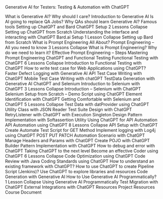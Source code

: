 Generative AI for Testers: Testing & Automation with ChatGPT


What is Generative AI? Why should I care?
Introduction to Generative AI
Is AI going to replace QA Jobs?
Why QAs should learn Generative AI? Famous tools
Setting up ChatGPT and Bard
ChatGPT Setup 2 Lessons
Collapse
Setting up ChatGPT from Scratch
Understanding the interface and interacting with ChatGPT
Bard.ai Setup 1 Lesson
Collapse
Setting up Bard from Scratch
What is Prompt Engineering All About?
Prompt Engineering – All you need to know 3 Lessons
Collapse
What is Prompt Engineering? Why do we need to learn it?
Effective Prompt Engineering – Steps
Mastering Prompt Engineering
ChatGPT and Functional Testing
Functional Testing with ChatGPT 6 Lessons
Collapse
Introduction to Functional Testing with ChatGPT
How to write test case for Web Applications using ChatGPT?
Faster Defect Logging with Generative AI
API Test Case Writing with ChatGPT
Mobile Test Case Writing with chatGPT
TestData Generation with Generative AI
ChatGPT and Selenium
Introduction to Selenium with ChatGPT 3 Lessons
Collapse
Introduction – Selenium with ChatGPT
Selenium Setup from Scratch – Demo Script using ChatGPT
Element Identification with ChatGPT
Getting Comfortable with Selenium and ChatGPT 5 Lessons
Collapse
Test Data with datProvider using ChatGPT
Utility Class with JSON Reader
Test Suite Design with ChatGPT
RetryListener with ChatGPT with Execution
Singleton Design Pattern Implementation with Softassertion Utility
Using ChatGPT for API Automation
API Automation using ChatGPT 8 Lessons
Collapse
API Setup with ChatGPT
Create Automate Test Script for GET Method
Implement logging with Log4j using ChatGPT
POST PUT PATCH Automation Scenario with ChatGPT
Manage Headers and Params with ChatGPT
Create POJO with ChatGPT
Builder Pattern Implementation with ChatGPT
How to debug and error with ChatGPT
Taking ChatGPT to the next level
Become an effective Coder using ChatGPT 6 Lessons
Collapse
Code Optimization using ChatGPT
Code Review with Java Coding Standards using ChatGPT
How to understand an existing framework with ChatGPT?
How to use ChatGPT to create Pipeline Script (Jenkins)?
Use ChatGPT to explore libraries and resources
Code Generation with Generative AI
How to Use Generative AI Programmatically? 1 Lesson
Collapse
Using Generative AI Programmatically
Test Migration with ChatGPT
External Integrations with ChatGPT
Resources
Project Resources
Course Document
